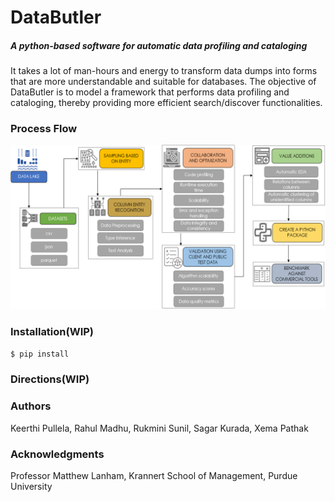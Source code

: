 # DataButler
##### A python-based software for automatic data profiling and cataloging

It takes a lot of man-hours and energy to transform data dumps into forms that are more understandable and suitable for databases. The objective of DataButler is to model a framework that performs data profiling and cataloging, thereby providing more efficient search/discover functionalities.

### Process Flow
![Methodology](https://github.com/DataButler/Data-Butler/blob/master/Processflow.png)

### Installation(WIP)

```sh
$ pip install
```
### Directions(WIP)

### Authors
Keerthi Pullela, Rahul Madhu, Rukmini Sunil, Sagar Kurada, Xema Pathak

### Acknowledgments
Professor Matthew Lanham, 
Krannert School of Management,
Purdue University
